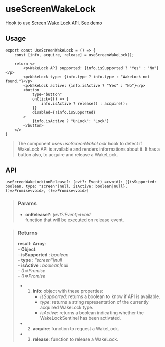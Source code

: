 # useScreenWakeLock
Hook to use [Screen Wake Lock API](https://developer.mozilla.org/en-US/docs/Web/API/Screen_Wake_Lock_API). [See demo](https://nDriaDev.io/react-tools/#/hooks/api-dom/useScreenWakeLock)

## Usage

```tsx
export const UseScreenWakeLock = () => {
	const [info, acquire, release] = useScreenWakeLock();

	return <>
		<p>WakeLock API supported: {info.isSupported ? "Yes" : "No"}</p>
		<p>WakeLock type: {info.type ? info.type : "WakeLock not found."}</p>
		<p>WakeLock active: {info.isActive ? "Yes" : "No"}</p>
		<button
			type="button"
			onClick={() => {
				info.isActive ? release() : acquire();
			}}
			disabled={!info.isSupported}
		>
			{info.isActive ? "UnLock": "Lock"}
		</button>
	</>
}
```

> The component uses _useScreenWakeLock_ hook to detect if WakeLock API is available and renders informations about it. It has a button also, to acquire and release a WakeLock.


## API

```tsx
useScreenWakeLock(onRelease?: (evt?: Event) =>void): [{isSupported: boolean, type: "screen"|null, isActive: boolean|null}, ()=>Promise<void>, ()=>Promise<void>]
```

> ### Params
>
> - __onRelease?__: _(evt?:Event)=>void_  
function that will be executed on release event.
>

> ### Returns
>
> __result__:  __Array__:  
    - __Object__:  
        - __isSupported__ : _boolean_  
        - __type__ : _"screen"|null_  
        - __isActive__ : _boolean|null_  
    - _()=>Promise<void>_  
    - _()=>Promise<void>_  
> - 1. __info__: object with these properties:
> 		- _isSupported_: returns a boolean to know if API is available.
> 		- _type_: returns a string representation of the currently acquired WakeLock type.
> 		- _isActive_: returns a boolean indicating whether the WakeLockSentinel has been activated.
> - 2. __acquire__: function to request a WakeLock.
> - 3. __release__: function to release a WakeLock.
>